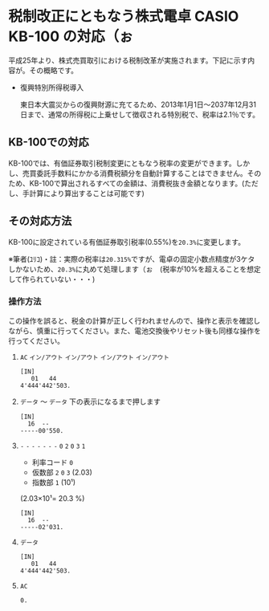 # 税制改正にともなう株式電卓 CASIO KB-100 の対応（ぉ
平成25年より、株式売買取引における税制改革が実施されます。下記に示す内容が。その概略です。

* 復興特別所得税導入
    
    東日本大震災からの復興財源に充てるため、2013年1月1日～2037年12月31日まで、通常の所得税に上乗せして徴収される特別税で、税率は2.1％です。

## KB-100での対応
KB-100では、有価証券取引税制変更にともなう税率の変更ができます。しかし、売買委託手数料にかかる消費税額分を自動計算することはできません。そのため、KB-100で算出されるすべての金額は、消費税抜き金額となります。(ただし、手計算により算出することは可能です)

## その対応方法
KB-100に設定されている有価証券取引税率(0.55%)を`20.3%`に変更します。

※筆者(ﾕﾘｺ)・註：実際の税率は`20.315%`ですが、電卓の固定小数点精度が3ケタしかないため、`20.3%`に丸めて処理します（ぉ　(税率が10%を超えることを想定して作られていない・・・)

### 操作方法
この操作を誤ると、税金の計算が正しく行われませんので、操作と表示を確認しながら、慎重に行ってください。また、電池交換後やリセット後も同様な操作を行ってください。

1. `AC` `イン/アウト` `イン/アウト` `イン/アウト` `イン/アウト`
    ```
    [IN]
       01   44
    4'444'442'503.
    ```
2. `データ` ～ `データ` 下の表示になるまで押します
    ```
    [IN]
      16  --
    -----00'550.
    ```
3. `-` `-` `-` `-` `-` `-` `-` `0` `2` `0` `3` `1`
    * 利率コード `0`
    * 仮数部 `2` `0` `3` (2.03)
    * 指数部 `1` (10¹)
    
    (2.03×10¹= 20.3 %)
    ```
    [IN]
      16  --
    -----02'031.
    ```
4. `データ`
    ```
    [IN]
       01   44
    4'444'442'503.
    ```
5. `AC`
    ```
    0.
    ```
